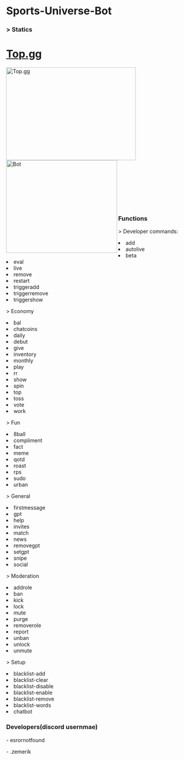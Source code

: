 # Sports-Universe-Bot

<h3>> Statics</h3>
<h1><a href = "https://top.gg/bot/1119542429201211432">Top.gg</a></h1>
<img src = "https://cdn.discordapp.com/attachments/1062477574841831594/1143059537910304828/Screenshot_467.png" style = "width:350px;height:250px" alt = "Top.gg" align = "left">
<br>
<br>
<br>
<br>
<br>
</br>
</br>
</br>
</br>
</br>
</br>
<img src = "https://cdn.discordapp.com/attachments/1062477574841831594/1143063810870087750/image.png" style = "width:300px;height:250px" alt = "Bot" align = "left">
<br>
<br>
<br>
<br>
<br>
</br>
</br>
</br>
</br>
</br>
</br>
<h3>Functions</h3>
<p>> Developer commands:</p>
<li>add</li>
<li>autolive</li>
<li>beta</li>
<li>eval</li>
<li>live</li>
<li>remove</li>
<li>restart</li>
<li>triggeradd</li>
<li>triggerremove</li>
<li>triggershow</li>
<p>> Economy</p>
<li>bal</li>
<li>chatcoins</li>
<li>daily</li>
<li>debut</li>
<li>give</li>
<li>inventory</li>
<li>monthly</li>
<li>play</li>
<li>rr</li>
<li>show</li>
<li>spin</li>
<li>top</li>
<li>toss</li>
<li>vote</li>
<li>work</li>
<p>> Fun</p>
<li>8ball</li>
<li>compliment</li>
<li>fact</li>
<li>meme</li>
<li>qotd</li>
<li>roast</li>
<li>rps</li>
<li>sudo</li>
<li>urban</li>
<p>> General</p>
<li>firstmessage</li>
<li>gpt</li>
<li>help</li>
<li>invites</li>
<li>match</li>
<li>news</li>
<li>removegpt</li>
<li>setgpt</li>
<li>snipe</li>
<li>social</li>
<p>> Moderation</p>
<li>addrole</li>
<li>ban</li>
<li>kick</li>
<li>lock</li>
<li>mute</li>
<li>purge</li>
<li>removerole</li>
<li>report</li>
<li>unban</li>
<li>unlock</li>
<li>unmute</li>
<p>> Setup</p>
<li>blacklist-add</li>
<li>blacklist-clear</li>
<li>blacklist-disable</li>
<li>blacklist-enable</li>
<li>blacklist-remove</li>
<li>blacklist-words</li>
<li>chatbot</li>
<h3>Developers(discord usernmae)</h3>
<p>- esrornotfound</p>
<p>- .zemerik</p>
